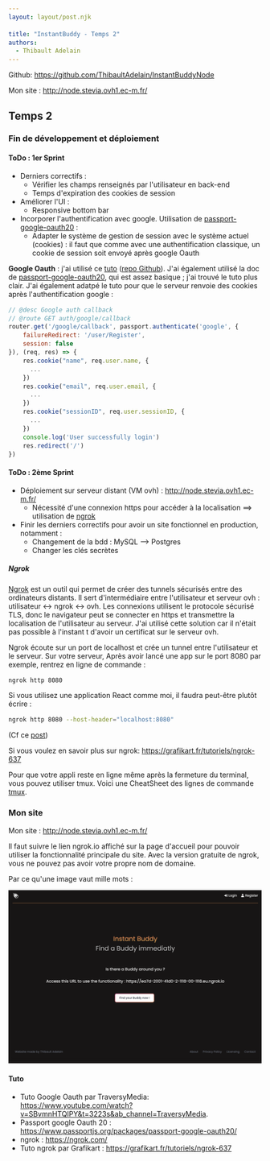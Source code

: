 ```yaml
---
layout: layout/post.njk

title: "InstantBuddy - Temps 2"
authors:
  - Thibault Adelain
---
```


Github: <https://github.com/ThibaultAdelain/InstantBuddyNode>

Mon site : <http://node.stevia.ovh1.ec-m.fr/>

## Temps 2

### Fin de développement et déploiement

#### ToDo : 1er Sprint

- Derniers correctifs :
  - Vérifier les champs renseignés par l'utilisateur en back-end
  - Temps d'expiration des cookies de session
- Améliorer l'UI :
  - Responsive bottom bar
- Incorporer l'authentification avec google. Utilisation de [passport-google-oauth20](https://www.passportjs.org/packages/passport-google-oauth20/) :
  - Adapter le système de gestion de session avec le système actuel (cookies) : il faut que comme avec une authentification classique, un cookie de session soit envoyé après google Oauth

**Google Oauth** : j'ai utilisé ce [tuto](https://www.youtube.com/watch?v=SBvmnHTQIPY&t=3223s&ab_channel=TraversyMedia) ([repo Github](https://github.com/bradtraversy/storybooks)). J'ai également utilisé la doc de [passport-google-oauth20](https://www.passportjs.org/packages/passport-google-oauth20/), qui est assez basique ; j'ai trouvé le tuto plus clair. J'ai également adatpé le tuto pour que le serveur renvoie des cookies après l'authentification google :

```javascript
// @desc Google auth callback
// @route GET auth/google/callback
router.get('/google/callback', passport.authenticate('google', {
    failureRedirect: '/user/Register',
    session: false
}), (req, res) => {
    res.cookie("name", req.user.name, {
      ...
    })
    res.cookie("email", req.user.email, {
      ...
    })
    res.cookie("sessionID", req.user.sessionID, {
      ...
    })
    console.log('User successfully login')
    res.redirect('/')
})
```

#### ToDo : 2ème Sprint

- Déploiement sur serveur distant (VM ovh) : <http://node.stevia.ovh1.ec-m.fr/>
  - Nécessité d'une connexion https pour accéder à la localisation ==> utilisation de [ngrok](https://ngrok.com/)
- Finir les derniers correctifs pour avoir un site fonctionnel en production, notamment :
  - Changement de la bdd : MySQL --> Postgres
  - Changer les clés secrètes

##### Ngrok

[Ngrok](https://ngrok.com/) est un outil qui permet de créer des tunnels sécurisés entre des ordinateurs distants. Il sert d'intermédiaire entre l'utilisateur et serveur ovh : utilisateur <-> ngrok <-> ovh. Les connexions utilisent le protocole sécurisé TLS, donc le navigateur peut se connecter en https et transmettre la localisation de l'utilisateur au serveur. J'ai utilisé cette solution car il n'était pas possible à l'instant t d'avoir un certificat sur le serveur ovh.

Ngrok écoute sur un port de localhost et crée un tunnel entre l'utilisateur et le serveur. Sur votre serveur, Après avoir lancé une app sur le port 8080 par exemple, rentrez en ligne de commande :

```bash
ngrok http 8080
```

Si vous utilisez une application React comme moi, il faudra peut-être plutôt écrire :

```bash
ngrok http 8080 --host-header="localhost:8080"
```

(Cf ce [post](https://stackoverflow.com/questions/45425721/invalid-host-header-when-ngrok-tries-to-connect-to-react-dev-server))

Si vous voulez en savoir plus sur ngrok: <https://grafikart.fr/tutoriels/ngrok-637>

Pour que votre appli reste en ligne même après la fermeture du terminal, vous pouvez utiliser tmux. Voici une CheatSheet des lignes de commande [tmux](https://tmuxcheatsheet.com/).

### Mon site

Mon site : <http://node.stevia.ovh1.ec-m.fr/>

Il faut suivre le lien ngrok.io affiché sur la page d'accueil pour pouvoir utiliser la fonctionnalité principale du site. Avec la version gratuite de ngrok, vous ne pouvez pas avoir votre propre nom de domaine.

Par ce qu'une image vaut mille mots :

![homePage](homePage.png)

#### Tuto

- Tuto Google Oauth par TraversyMedia: <https://www.youtube.com/watch?v=SBvmnHTQIPY&t=3223s&ab_channel=TraversyMedia>.
- Passport google Oauth 20 : <https://www.passportjs.org/packages/passport-google-oauth20/>
- ngrok : <https://ngrok.com/>
- Tuto ngrok par Grafikart : <https://grafikart.fr/tutoriels/ngrok-637>